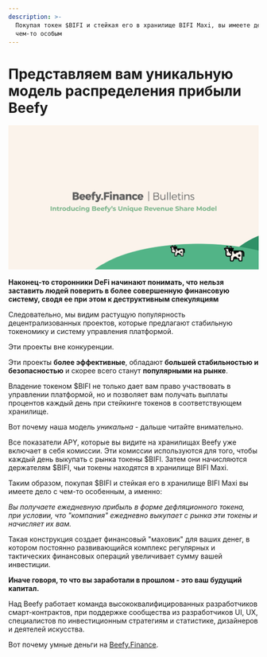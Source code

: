 ```yaml
---
description: >-
  Покупая токен $BIFI и стейкая его в хранилище BIFI Maxi, вы имеете дело с
  чем-то особым
---
```


# Представляем вам уникальную модель распределения прибыли Beefy

![](../.gitbook/assets/bulletin-introducing-beefys-unique-revenue-share-model.png)

**Наконец-то сторонники DeFi начинают понимать, что нельзя заставить людей поверить в более совершенную финансовую систему, сводя ее при этом к деструктивным спекуляциям**

Следовательно, мы видим растущую популярность децентрализованных проектов, которые предлагают стабильную токеномику и систему управления платформой.

Эти проекты вне конкуренции.

Эти проекты **более эффективные**, обладают **большей стабильностью и безопасностью** и скорее всего станут **популярными на рынке**.

Владение токеном $BIFI не только дает вам право участвовать в управлении платформой, но и позволяет вам получать выплаты процентов каждый день при стейкинге токенов в соответствующем хранилище.

Вот почему наша модель _уникальна_ - дальше читайте внимательно.

Все показатели APY, которые вы видите на хранилищах Beefy уже включает в себя комиссии. Эти комиссии используются для того, чтобы каждый день выкупать с рынка токены $BIFI. Затем они начисляются держателям $BIFI, чьи токены находятся в хранилище BIFI Maxi.

Таким образом, покупая $BIFI и стейкая его в хранилище BIFI Maxi вы имеете дело с чем-то особенным, а именно:

_Вы получаете ежедневную прибыль в форме дефляционного токена, при условии, что "компания" ежедневно выкупает с рынка эти токены и начисляет их вам._

Такая конструкция создает финансовый "маховик" для ваших денег, в котором постоянно развивающийся комплекс регулярных и тактических финансовых операций увеличивает сумму вашей инвестиции.

**Иначе говоря, то что вы заработали в прошлом - это ваш будущий капитал.**

Над Beefy работает команда высококвалифицированных разработчиков смарт-контрактов, при поддержке сообщества из разработчиков UI, UX, специалистов по инвестиционным стратегиям и статистике, дизайнеров и деятелей искусства.

Вот почему умные деньги на [Beefy.Finance](https://www.beefy.finance).
